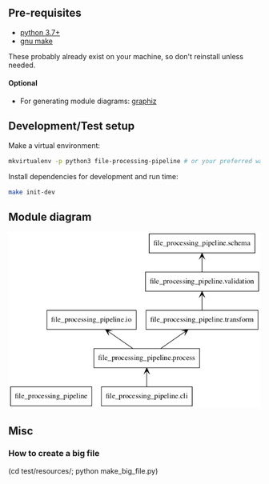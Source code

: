 ## Pre-requisites

- [python 3.7+](https://www.python.org/downloads/)
- [gnu make](http://ftp.gnu.org/gnu/make/)

These probably already exist on your machine, so don't reinstall unless needed.

#### Optional

- For generating module diagrams: [graphiz](https://graphviz.gitlab.io/download/)

## Development/Test setup

Make a virtual environment:
```bash
mkvirtualenv -p python3 file-processing-pipeline # or your preferred way to create a virtual environment
```

Install dependencies for development and run time:
```bash
make init-dev
```

## Module diagram

![Packages diagram](docs/packages.png)

## Misc

### How to create a big file
(cd test/resources/; python make_big_file.py)
